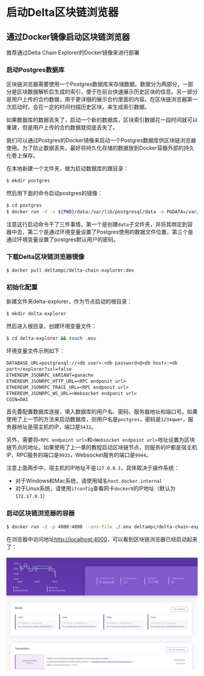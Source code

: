 # 启动Delta区块链浏览器

## 通过Docker镜像启动区块链浏览器

推荐通过Delta Chain Explorer的Docker镜像来进行部署

### 启动Postgres数据库

区块链浏览器需要使用一个Postgres数据库来存储数据。数据分为两部分，一部分是区块数据解析后生成的索引，便于在前台快速展示历史区块的信息。另一部分是用户上传的合约数据，用于更详细的展示合约里面的内容。在区块链浏览器第一次启动时，会花一定的时间扫描历史区块，来生成索引数据。

如果数据库的数据丢失了，启动一个新的数据库，区块索引数据花一段时间就可以重建，但是用户上传的合约数据就彻底丢失了。

我们可以通过Postgres的Docker镜像来启动一个Postgres数据库供区块链浏览器使用。为了防止数据丢失，最好将持久化存储的数据放到Docker容器外部的持久化卷上保存。

在本地新建一个文件夹，做为启动数据库的跟目录：

```bash
$ mkdir postgres
```

然后用下面的命令启动postgres的镜像：

```bash
$ cd postgres
$ docker run -d -v ${PWD}/data:/var/lib/postgresql/data -e PGDATA=/var/lib/postgresql/data/pgdata -e POSTGRES_PASSWORD='1234qwer' postgres:alpine3.14
```

注意这行启动命令干了三件事情，第一个是创建`data`子文件夹，并将其绑定到容器中去，第二个是通过环境变量设置了Postgres使用的数据文件位置，第三个是通过环境变量设置了postgres默认用户的密码。

### 下载Delta区块链浏览器镜像

```bash
$ docker pull deltampc/delta-chain-explorer:dev
```

### 初始化配置

新建文件夹delta-explorer，作为节点启动的根目录：

```bash
$ mkdir delta-explorer
```

然后进入根目录，创建环境变量文件：

```bash
$ cd delta-explorer && touch .env
```

环境变量文件示例如下：

```text
DATABASE_URL=postgresql://<db user>:<db password>@<db host>:<db port>/explorer?ssl=false
ETHEREUM_JSONRPC_VARIANT=ganache
ETHEREUM_JSONRPC_HTTP_URL=<RPC endponit url>
ETHEREUM_JSONRPC_TRACE_URL=<RPC endponit url>
ETHEREUM_JSONRPC_WS_URL=<Websocket endponit url>
COIN=DAI
```

首先要配置数据库连接，填入数据库的用户名、密码、服务器地址和端口号。如果使用了上一节的方法来启动数据库，则用户名是`postgres`，密码是`1234qwer`，服务器地址是宿主机的IP，端口是`5432`。

另外，需要将`<RPC endpoint url>`和`<Websocket endpoint url>`地址设置为区块链节点的地址。如果使用了上一章的教程启动区块链节点，则服务的IP都是宿主机IP，RPC服务的端口是`9933`，Websocket服务的端口是`9944`。

注意上面两步中，宿主机的IP地址不是`127.0.0.1`，具体取决于操作系统：

* 对于Windows和Mac系统，请使用域名`host.docker.internal`
* 对于Linux系统，请使用`ifconfig`查看网卡`docker0`的IP地址（默认为`172.17.0.1`）

### 启动区块链浏览器的容器

```bash
$ docker run -d -p 4000:4000 --env-file ./.env deltampc/delta-chain-explorer:dev
```

在浏览器中访问地址[http://localhost:4000](http://localhost:4000)，可以看到区块链浏览器已经启动起来了：

![](../.gitbook/assets/8aeda9264bfe68184d52f6baf7049e0.png)




